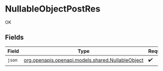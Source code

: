 # NullableObjectPostRes

OK


## Fields

| Field                                                                                      | Type                                                                                       | Required                                                                                   | Description                                                                                |
| ------------------------------------------------------------------------------------------ | ------------------------------------------------------------------------------------------ | ------------------------------------------------------------------------------------------ | ------------------------------------------------------------------------------------------ |
| `json`                                                                                     | [org.openapis.openapi.models.shared.NullableObject](../../models/shared/NullableObject.md) | :heavy_check_mark:                                                                         | N/A                                                                                        |
